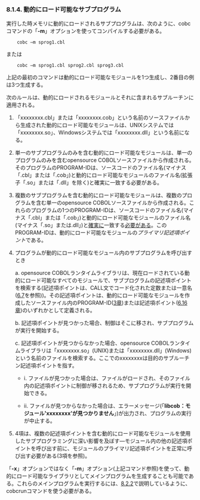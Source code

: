 ### 8.1.4. 動的にロード可能なサブプログラム

実行した時メモリに動的にロードされるサブプログラムは、次のように、cobcコマンドの「**-m**」オプションを使ってコンパイルする必要がある。

        cobc –m sprog1.cbl
または

        cobc –m sprog1.cbl sprog2.cbl sprog3.cbl

上記の最初のコマンドは動的にロード可能なモジュールを1つ生成し、2番目の例は3つ生成する。

次のルールは、動的にロードされるモジュールとそれに含まれるサブルーチンに適用される。

1. 「xxxxxxxx.cbl」または「xxxxxxxx.cob」という名前のソースファイルから生成された動的にロード可能なモジュールは、UNIXシステムでは「xxxxxxxx.so」、Windowsシステムでは「xxxxxxxx.dll」という名前になる。

2. 単一のサブプログラムのみを含む動的にロード可能なモジュールは、単一のプログラムのみを含むopensource COBOLソースファイルから作成される。そのプログラムのPROGRAM-IDは、ソースコードのファイル名(マイナス「.cbl」または「.cob」)と動的にロード可能なモジュールのファイル名(拡張子「.so」または「.dll」を除く)と確実に一致する必要がある。

3. 複数のサブプログラムを含む動的にロード可能なモジュールは、複数のプログラムを含む単一のopensource COBOLソースファイルから作成される。これらのプログラムの1つのPROGRAM-IDは、ソースコードのファイル名(マイナス「.cbl」または「.cob」)と動的にロード可能なモジュールのファイル名(マイナス「.so」または.dll」)と<u>確実に</u>一致する<u>必要がある</u>。このPROGRAM-IDは、動的にロード可能なモジュールの*プライマリ記述項ポイント*である。

4. プログラムが動的にロード可能なモジュール内のサブプログラムを呼び出すとき

    a. opensource COBOLランタイムライブラリは、現在ロードされている動的にロード可能なすべてのモジュールで、サブプログラムの記述項ポイントを検索する(記述項ポイントは、CALL文でコード化された定数または一意名([6.7](6-7.md)を参照))。その記述項ポイントは、動的にロード可能なモジュールを作成したソースファイル内のPROGRAM-ID([3章](3.md))または記述項ポイント([6.16章](6-16.md))のいずれかとして定義される。

    b. 記述項ポイントが見つかった場合、制御はそこに移され、サブプログラムが実行を開始する。

    c. 記述項ポイントが見つからなかった場合、opensource COBOLランタイムライブラリは「xxxxxxxx.so」(UNIX)または「xxxxxxxx.dll」(Windows)という名前のファイルを検索する。ここでのxxxxxxxxは目的のサブルーチン記述項ポイントを指す。

    - i. ファイルが見つかった場合は、ファイルがロードされ、そのファイル内の記述項ポイントに制御が移されるため、サブプログラムが実行を開始できる。

    - ii. ファイルが見つからなかった場合は、エラーメッセージ(「**libcob：モジュール'xxxxxxxx'が見つかりません**」)が出力され、プログラムの実行が中止する。

5. 4項は、複数の記述項ポイントを含む動的にロード可能なモジュールを使用したサブプログラミングに深い影響を及ぼす―モジュール内の他の記述項ポイントを呼び出す前に、モジュールのプライマリ記述項ポイントを正常に呼び出す必要がある(3項を参照)。

「**-x**」オプションではなく「**-m**」オプション(上記コマンド参照)を使って、動的にロード可能なライブラリとしてメインプログラムを生成することも可能である。これらのメインプログラムを実行するには、[8.2.2](8-2-2.md)で説明しているように、cobcrunコマンドを使う必要がある。

